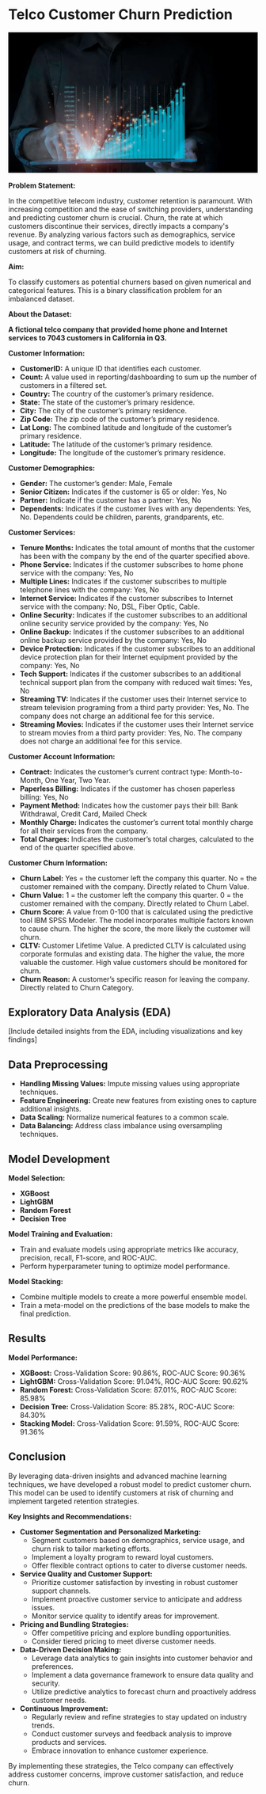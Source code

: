 # Telco Customer Churn Prediction
![churn image](churn.webp)

**Problem Statement:**

In the competitive telecom industry, customer retention is paramount. With increasing competition and the ease of switching providers, understanding and predicting customer churn is crucial. Churn, the rate at which customers discontinue their services, directly impacts a company's revenue. By analyzing various factors such as demographics, service usage, and contract terms, we can build predictive models to identify customers at risk of churning.

**Aim:**

To classify customers as potential churners based on given numerical and categorical features. This is a binary classification problem for an imbalanced dataset.

**About the Dataset:**

**A fictional telco company that provided home phone and Internet services to 7043 customers in California in Q3.**

**Customer Information:**

* **CustomerID:** A unique ID that identifies each customer.
* **Count:** A value used in reporting/dashboarding to sum up the number of customers in a filtered set.
* **Country:** The country of the customer’s primary residence.
* **State:** The state of the customer’s primary residence.
* **City:** The city of the customer’s primary residence.
* **Zip Code:** The zip code of the customer’s primary residence.
* **Lat Long:** The combined latitude and longitude of the customer’s primary residence.
* **Latitude:** The latitude of the customer’s primary residence.
* **Longitude:** The longitude of the customer’s primary residence.

**Customer Demographics:**

* **Gender:** The customer’s gender: Male, Female
* **Senior Citizen:** Indicates if the customer is 65 or older: Yes, No
* **Partner:** Indicate if the customer has a partner: Yes, No
* **Dependents:** Indicates if the customer lives with any dependents: Yes, No. Dependents could be children, parents, grandparents, etc.

**Customer Services:**

* **Tenure Months:** Indicates the total amount of months that the customer has been with the company by the end of the quarter specified above.
* **Phone Service:** Indicates if the customer subscribes to home phone service with the company: Yes, No
* **Multiple Lines:** Indicates if the customer subscribes to multiple telephone lines with the company: Yes, No
* **Internet Service:** Indicates if the customer subscribes to Internet service with the company: No, DSL, Fiber Optic, Cable.
* **Online Security:** Indicates if the customer subscribes to an additional online security service provided by the company: Yes, No
* **Online Backup:** Indicates if the customer subscribes to an additional online backup service provided by the company: Yes, No
* **Device Protection:** Indicates if the customer subscribes to an additional device protection plan for their Internet equipment provided by the company: Yes, No
* **Tech Support:** Indicates if the customer subscribes to an additional technical support plan from the company with reduced wait times: Yes, No
* **Streaming TV:** Indicates if the customer uses their Internet service to stream television programing from a third party provider: Yes, No. The company does not charge an additional fee for this service.
* **Streaming Movies:** Indicates if the customer uses their Internet service to stream movies from a third party provider: Yes, No. The company does not charge an additional fee for this service.

**Customer Account Information:**

* **Contract:** Indicates the customer’s current contract type: Month-to-Month, One Year, Two Year.
* **Paperless Billing:** Indicates if the customer has chosen paperless billing: Yes, No
* **Payment Method:** Indicates how the customer pays their bill: Bank Withdrawal, Credit Card, Mailed Check
* **Monthly Charge:** Indicates the customer’s current total monthly charge for all their services from the company.
* **Total Charges:** Indicates the customer’s total charges, calculated to the end of the quarter specified above.

**Customer Churn Information:**

* **Churn Label:** Yes = the customer left the company this quarter. No = the customer remained with the company. Directly related to Churn Value.
* **Churn Value:** 1 = the customer left the company this quarter. 0 = the customer remained with the company. Directly related to Churn Label.
* **Churn Score:** A value from 0-100 that is calculated using the predictive tool IBM SPSS Modeler. The model incorporates multiple factors known to cause churn. The higher the score, the more likely the customer will churn.
* **CLTV:** Customer Lifetime Value. A predicted CLTV is calculated using corporate formulas and existing data. The higher the value, the more valuable the customer. High value customers should be monitored for churn.
* **Churn Reason:** A customer’s specific reason for leaving the company. Directly related to Churn Category.

## **Exploratory Data Analysis (EDA)**

[Include detailed insights from the EDA, including visualizations and key findings]

## **Data Preprocessing**

* **Handling Missing Values:** Impute missing values using appropriate techniques.
* **Feature Engineering:** Create new features from existing ones to capture additional insights.
* **Data Scaling:** Normalize numerical features to a common scale.
* **Data Balancing:** Address class imbalance using oversampling techniques.

## **Model Development**

**Model Selection:**

* **XGBoost**
* **LightGBM**
* **Random Forest**
* **Decision Tree**

**Model Training and Evaluation:**

* Train and evaluate models using appropriate metrics like accuracy, precision, recall, F1-score, and ROC-AUC.
* Perform hyperparameter tuning to optimize model performance.

**Model Stacking:**

* Combine multiple models to create a more powerful ensemble model.
* Train a meta-model on the predictions of the base models to make the final prediction.

## **Results**

**Model Performance:**

* **XGBoost:** Cross-Validation Score: 90.86%, ROC-AUC Score: 90.36%
* **LightGBM:** Cross-Validation Score: 91.04%, ROC-AUC Score: 90.62%
* **Random Forest:** Cross-Validation Score: 87.01%, ROC-AUC Score: 85.98%
* **Decision Tree:** Cross-Validation Score: 85.28%, ROC-AUC Score: 84.30%
* **Stacking Model:** Cross-Validation Score: 91.59%, ROC-AUC Score: 91.36%

## **Conclusion**

By leveraging data-driven insights and advanced machine learning techniques, we have developed a robust model to predict customer churn. This model can be used to identify customers at risk of churning and implement targeted retention strategies.

**Key Insights and Recommendations:**

* **Customer Segmentation and Personalized Marketing:**
  * Segment customers based on demographics, service usage, and churn risk to tailor marketing efforts.
  * Implement a loyalty program to reward loyal customers.
  * Offer flexible contract options to cater to diverse customer needs.
* **Service Quality and Customer Support:**
  * Prioritize customer satisfaction by investing in robust customer support channels.
  * Implement proactive customer service to anticipate and address issues.
  * Monitor service quality to identify areas for improvement.
* **Pricing and Bundling Strategies:**
  * Offer competitive pricing and explore bundling opportunities.
  * Consider tiered pricing to meet diverse customer needs.
* **Data-Driven Decision Making:**
  * Leverage data analytics to gain insights into customer behavior and preferences.
  * Implement a data governance framework to ensure data quality and security.
  * Utilize predictive analytics to forecast churn and proactively address customer needs.
* **Continuous Improvement:**
  * Regularly review and refine strategies to stay updated on industry trends.
  * Conduct customer surveys and feedback analysis to improve products and services.
  * Embrace innovation to enhance customer experience.

By implementing these strategies, the Telco company can effectively address customer concerns, improve customer satisfaction, and reduce churn.
